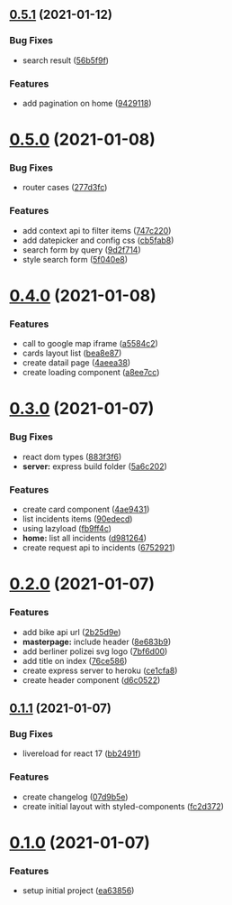 ## [0.5.1](https://github.com/brunomacedo/stolen-bikes/compare/v0.5.0...v0.5.1) (2021-01-12)


### Bug Fixes

* search result ([56b5f9f](https://github.com/brunomacedo/stolen-bikes/commit/56b5f9fdb0b59fa4b9c795770ba865b675870c7c))


### Features

* add pagination on home ([9429118](https://github.com/brunomacedo/stolen-bikes/commit/9429118025716f8bbbf33bb8bda4c1f7196d62d8))



# [0.5.0](https://github.com/brunomacedo/stolen-bikes/compare/v0.4.0...v0.5.0) (2021-01-08)


### Bug Fixes

* router cases ([277d3fc](https://github.com/brunomacedo/stolen-bikes/commit/277d3fc23a75e5cc7814865b141a43c5f149daa6))


### Features

* add context api to filter items ([747c220](https://github.com/brunomacedo/stolen-bikes/commit/747c2208ad381e060ffe4d3f27d41d32c4b69396))
* add datepicker and config css ([cb5fab8](https://github.com/brunomacedo/stolen-bikes/commit/cb5fab8bb8e316ce433636dcef7a1d2d50ec14d4))
* search form by query ([9d2f714](https://github.com/brunomacedo/stolen-bikes/commit/9d2f7146d16725662aac5ffe881a17ec14211b02))
* style search form ([5f040e8](https://github.com/brunomacedo/stolen-bikes/commit/5f040e83750d1475b22700c932215262e3f118b9))



# [0.4.0](https://github.com/brunomacedo/stolen-bikes/compare/v0.3.0...v0.4.0) (2021-01-08)


### Features

* call to google map iframe ([a5584c2](https://github.com/brunomacedo/stolen-bikes/commit/a5584c202cff1b5e65279d3ff73533d1f9ff97ce))
* cards layout list ([bea8e87](https://github.com/brunomacedo/stolen-bikes/commit/bea8e870abc80965f21863a5f5e18c8798c47516))
* create datail page ([4aeea38](https://github.com/brunomacedo/stolen-bikes/commit/4aeea389f5fce736550f8d19327a4a70fa2505d1))
* create loading component ([a8ee7cc](https://github.com/brunomacedo/stolen-bikes/commit/a8ee7cc36096c542415e25fa2df6354c3134de61))



# [0.3.0](https://github.com/brunomacedo/stolen-bikes/compare/v0.2.0...v0.3.0) (2021-01-07)


### Bug Fixes

* react dom types ([883f3f6](https://github.com/brunomacedo/stolen-bikes/commit/883f3f66f5e615715308d84961ed210f1a899af6))
* **server:** express build folder ([5a6c202](https://github.com/brunomacedo/stolen-bikes/commit/5a6c2025890cfbc6b676161f3000b7d4b1b36e44))


### Features

* create card component ([4ae9431](https://github.com/brunomacedo/stolen-bikes/commit/4ae943118ce63e9fac6472fc192de354522b8bef))
* list incidents items ([90edecd](https://github.com/brunomacedo/stolen-bikes/commit/90edecd7f27fa82e702f87a8db8933108cafb2a1))
* using lazyload ([fb9ff4c](https://github.com/brunomacedo/stolen-bikes/commit/fb9ff4ce5e8cb793d7a1f3900f56a2f7eeb3ce0f))
* **home:** list all incidents ([d981264](https://github.com/brunomacedo/stolen-bikes/commit/d9812644da8086ad0021f7e6a5743f5473c9322a))
* create request api to incidents ([6752921](https://github.com/brunomacedo/stolen-bikes/commit/6752921665978d622e438f23cab9ab3c7c5a01de))



# [0.2.0](https://github.com/brunomacedo/stolen-bikes/compare/v0.1.1...v0.2.0) (2021-01-07)


### Features

* add bike api url ([2b25d9e](https://github.com/brunomacedo/stolen-bikes/commit/2b25d9e493503d4af604dd8b890505fcaa6f9cce))
* **masterpage:** include header ([8e683b9](https://github.com/brunomacedo/stolen-bikes/commit/8e683b97764359036f45af364fe354c05091b5e7))
* add berliner polizei svg logo ([7bf6d00](https://github.com/brunomacedo/stolen-bikes/commit/7bf6d00d623450154bea0a08693ed10184c625ff))
* add title on index ([76ce586](https://github.com/brunomacedo/stolen-bikes/commit/76ce5867797ce48e80ff670be028985371eb5d59))
* create express server to heroku ([ce1cfa8](https://github.com/brunomacedo/stolen-bikes/commit/ce1cfa83bd66c1bb62133702eb6e8848b5a2e206))
* create header component ([d6c0522](https://github.com/brunomacedo/stolen-bikes/commit/d6c05228179e218d19269a7d2ebb6318a6fef2f6))



## [0.1.1](https://github.com/brunomacedo/stolen-bikes/compare/v0.1.0...v0.1.1) (2021-01-07)


### Bug Fixes

* livereload for react 17 ([bb2491f](https://github.com/brunomacedo/stolen-bikes/commit/bb2491f164cf426448217607bb24ae31f62bc94a))


### Features

* create changelog ([07d9b5e](https://github.com/brunomacedo/stolen-bikes/commit/07d9b5eb42d2e620df6e07d6a4ae76b6f8f246f3))
* create initial layout with styled-components ([fc2d372](https://github.com/brunomacedo/stolen-bikes/commit/fc2d37275d9cf59cfc1532a89ef1f1fa834168a8))



# [0.1.0](https://github.com/brunomacedo/stolen-bikes/compare/ea63856f8bdada9d6f7f7be51fcff6d8701c1b63...v0.1.0) (2021-01-07)


### Features

* setup initial project ([ea63856](https://github.com/brunomacedo/stolen-bikes/commit/ea63856f8bdada9d6f7f7be51fcff6d8701c1b63))



